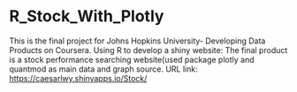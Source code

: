 # R_Stock_With_Plotly
 This is the final project for Johns Hopkins University- Developing Data Products on Coursera.
 Using R to develop a shiny website:
 The final product is a stock performance searching website(used package plotly and quantmod as main data and graph source. 
 URL link: https://caesarlwy.shinyapps.io/Stock/
